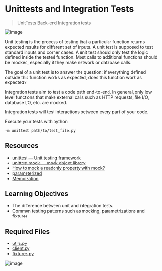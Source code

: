 # Unittests and Integration Tests

> UnitTests
> Back-end
> Integration tests

![image](https://github.com/RichardMiruka/alx-backend-python/assets/105627752/bf3c87b2-3827-4df6-a65c-2b884b72c9d3)

Unit testing is the process of testing that a particular function returns expected results for different set of inputs. A unit test is supposed to test standard inputs and corner cases. A unit test should only test the logic defined inside the tested function. Most calls to additional functions should be mocked, especially if they make network or database calls.

The goal of a unit test is to answer the question: if everything defined outside this function works as expected, does this function work as expected?

Integration tests aim to test a code path end-to-end. In general, only low level functions that make external calls such as HTTP requests, file I/O, database I/O, etc. are mocked.

Integration tests will test interactions between every part of your code.

Execute your tests with  python 
```bash
-m unittest path/to/test_file.py
```

## Resources
* [unittest — Unit testing framework](https://intranet.alxswe.com/rltoken/a_AEObGK8jeqPtTPmm-gIA)
* [unittest.mock — mock object library](https://intranet.alxswe.com/rltoken/PKetnACd7FfRiU8_kpe5EA)
* [How to mock a readonly property with mock?](https://intranet.alxswe.com/rltoken/2ueVPK1kWZuz525FvZ1v2Q)
* [parameterized](https://intranet.alxswe.com/rltoken/mI7qc3Y42aZ7GTlLXDxgEg)
* [Memoization](https://intranet.alxswe.com/rltoken/x83Hdr54q4Vax5xQ2Z3HSA)

## Learning Objectives

* The difference between unit and integration tests.
* Common testing patterns such as mocking, parametrizations and fixtures

## Required Files

* [utils.py](https://intranet-projects-files.s3.amazonaws.com/webstack/utils.py)
* [client.py](https://intranet-projects-files.s3.amazonaws.com/webstack/client.py)
* [fixtures.py](https://intranet-projects-files.s3.amazonaws.com/webstack/fixtures.py)

![image](https://github.com/RichardMiruka/alx-backend-python/assets/105627752/dcbd0222-cab3-404b-81ba-e31582a0f4f3)